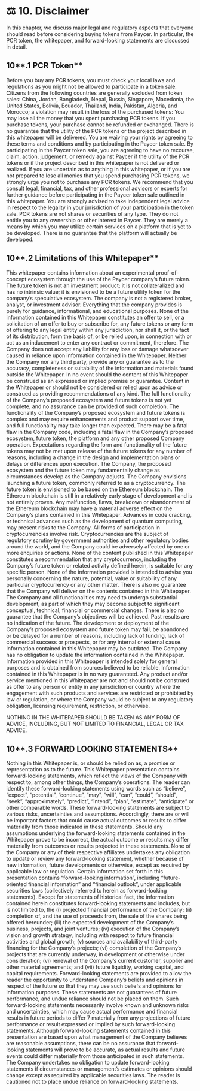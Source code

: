 # ⚖ 10. Disclaimer

In this chapter, we discuss major legal and regulatory aspects that everyone should read before considering buying tokens from Paycer. In particular, the PCR token, the whitepaper, and forward-looking statements are discussed in detail.

## 10**.1 PCR Token**

Before you buy any PCR tokens, you must check your local laws and regulations as you might not be allowed to participate in a token sale. Citizens from the following countries are generally excluded from token sales: China, Jordan, Bangladesh, Nepal, Russia, Singapore, Macedonia, the United States, Bolivia, Ecuador, Thailand, India, Pakistan, Algeria, and Morocco; a violation may result in the loss of the purchased tokens: You may lose all the money that you spent purchasing PCR tokens. If you purchase tokens, your purchase cannot be refunded or exchanged. There is no guarantee that the utility of the PCR tokens or the project described in this whitepaper will be delivered. You are waiving your rights by agreeing to these terms and conditions and by participating in the Paycer token sale. By participating in the Paycer token sale, you are agreeing to have no recourse, claim, action, judgement, or remedy against Paycer if the utility of the PCR tokens or if the project described in this whitepaper is not delivered or realized. If you are uncertain as to anything in this whitepaper, or if you are not prepared to lose all monies that you spend purchasing PCR tokens, we strongly urge you not to purchase any PCR tokens. We recommend that you consult legal, financial, tax, and other professional advisors or experts for further guidance before participating in the Paycer token sale outlined in this whitepaper. You are strongly advised to take independent legal advice in respect to the legality in your jurisdiction of your participation in the token sale. PCR tokens are not shares or securities of any type. They do not entitle you to any ownership or other interest in Paycer. They are merely a means by which you may utilize certain services on a platform that is yet to be developed. There is no guarantee that the platform will actually be developed.

## 10**.2 Limitations of this Whitepaper**

This whitepaper contains information about an experimental proof-of-concept ecosystem through the use of the Paycer company’s future token. The future token is not an investment product; it is not collateralized and has no intrinsic value; it is envisioned to be a future utility token for the company’s speculative ecosystem. The company is not a registered broker, analyst, or investment advisor. Everything that the company provides is purely for guidance, informational, and educational purposes. None of the information contained in this Whitepaper constitutes an offer to sell, or a solicitation of an offer to buy or subscribe for, any future tokens or any form of offering to any legal entity within any jurisdiction, nor shall it, or the fact of its distribution, form the basis of, or be relied upon, in connection with or act as an inducement to enter any contract or commitment, therefore. The Company does not accept any liability for any loss or damage whatsoever caused in reliance upon information contained in the Whitepaper. Neither the Company nor any third party, provide any or guarantee as to the accuracy, completeness or suitability of the information and materials found outside the Whitepaper. In no event should the content of this Whitepaper be construed as an expressed or implied promise or guarantee. Content in the Whitepaper or should not be considered or relied upon as advice or construed as providing recommendations of any kind. The full functionality of the Company’s proposed ecosystem and future tokens is not yet complete, and no assurance can be provided of such completion. The functionality of the Company’s proposed ecosystem and future tokens is complex and may require enhancements and product support over time, and full functionality may take longer than expected. There may be a fatal flaw in the Company code, including a fatal flaw in the Company’s proposed ecosystem, future token, the platform and any other proposed Company operation. Expectations regarding the form and functionality of the future tokens may not be met upon release of the future tokens for any number of reasons, including a change in the design and implementation plans or delays or differences upon execution. The Company, the proposed ecosystem and the future token may fundamentally change as circumstances develop as the Company adjusts. The Company envisions launching a future token, commonly referred to as a cryptocurrency. The future token is envisioned to be based on the Ethereum blockchain. The Ethereum blockchain is still in a relatively early stage of development and is not entirely proven. Any malfunction, flaws, breakdown or abandonment of the Ethereum blockchain may have a material adverse effect on the Company’s plans contained in this Whitepaper. Advances in code cracking, or technical advances such as the development of quantum computing, may present risks to the Company. All forms of participation in cryptocurrencies involve risk. Cryptocurrencies are the subject of regulatory scrutiny by government authorities and other regulatory bodies around the world, and the Company could be adversely affected by one or more enquiries or actions. None of the content published in this Whitepaper constitutes a recommendation that any cryptocurrency, including the Company’s future token or related activity defined herein, is suitable for any specific person. None of the information provided is intended to advise you personally concerning the nature, potential, value or suitability of any particular cryptocurrency or any other matter. There is also no guarantee that the Company will deliver on the contents contained in this Whitepaper. The Company and all functionalities may need to undergo substantial development, as part of which they may become subject to significant conceptual, technical, financial or commercial changes. There is also no guarantee that the Company’s objectives will be achieved. Past results are no indication of the future. The development or deployment of the Company’s proposed ecosystem and future token may fail, be abandoned or be delayed for a number of reasons, including lack of funding, lack of commercial success or prospects, or for any internal or external cause. Information contained in this Whitepaper may be outdated. The Company has no obligation to update the information contained in the Whitepaper. Information provided in this Whitepaper is intended solely for general purposes and is obtained from sources believed to be reliable. Information contained in this Whitepaper is in no way guaranteed. Any product and/or service mentioned in this Whitepaper are not and should not be construed as offer to any person or entity in any jurisdiction or country where the engagement with such products and services are restricted or prohibited by law or regulation, or where the Company would be subject to any regulatory obligation, licensing requirement, restriction, or otherwise.

NOTHING IN THE WHITEPAPER SHOULD BE TAKEN AS ANY FORM OF ADVICE, INCLUDING, BUT NOT LIMITED TO FINANCIAL, LEGAL OR TAX ADVICE.

## 10**.3 FORWARD LOOKING STATEMENTS**

Nothing in this Whitepaper is, or should be relied on as, a promise or representation as to the future. This Whitepaper presentation contains forward-looking statements, which reflect the views of the Company with respect to, among other things, the Company’s operations. The reader can identify these forward-looking statements using words such as “believe”, “expect”, “potential”, “continue”, “may”, “will”, “can”, “could”, “should”, “seek”, “approximately”, “predict”, “intend”, “plan”, “estimate”, “anticipate” or other comparable words. These forward-looking statements are subject to various risks, uncertainties and assumptions. Accordingly, there are or will be important factors that could cause actual outcomes or results to differ materially from those indicated in these statements. Should any assumptions underlying the forward-looking statements contained in the Whitepaper prove to be incorrect, the actual outcome or results may differ materially from outcomes or results projected in these statements. None of the Company or any of their respective affiliates undertakes any obligation to update or review any forward-looking statement, whether because of new information, future developments or otherwise, except as required by applicable law or regulation. Certain information set forth in this presentation contains “forward-looking information”, including “future-oriented financial information” and “financial outlook”, under applicable securities laws (collectively referred to herein as forward-looking statements). Except for statements of historical fact, the information contained herein constitutes forward-looking statements and includes, but is not limited to, the (i) projected financial performance of the Company; (ii) completion of, and the use of proceeds from, the sale of the shares being offered hereunder; (iii) the expected development of the Company’s business, projects, and joint ventures; (iv) execution of the Company’s vision and growth strategy, including with respect to future financial activities and global growth; (v) sources and availability of third-party financing for the Company’s projects; (vi) completion of the Company’s projects that are currently underway, in development or otherwise under consideration; (vi) renewal of the Company’s current customer, supplier and other material agreements; and (vii) future liquidity, working capital, and capital requirements. Forward-looking statements are provided to allow the reader the opportunity to understand Company’s beliefs and opinions in respect of the future so that they may use such beliefs and opinions for information purposes. These statements are not guarantees of future performance, and undue reliance should not be placed on them. Such forward-looking statements necessarily involve known and unknown risks and uncertainties, which may cause actual performance and financial results in future periods to differ 7 materially from any projections of future performance or result expressed or implied by such forward-looking statements. Although forward-looking statements contained in this presentation are based upon what management of the Company believes are reasonable assumptions, there can be no assurance that forward-looking statements will prove to be accurate, as actual results and future events could differ materially from those anticipated in such statements. The Company undertakes no obligation to update forward-looking statements if circumstances or management’s estimates or opinions should change except as required by applicable securities laws. The reader is cautioned not to place undue reliance on forward-looking statements.
